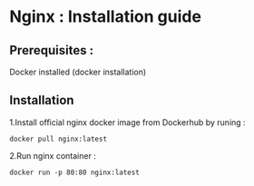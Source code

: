 # Nginx : Installation guide

## Prerequisites :

Docker installed (docker installation)

## Installation 

1.Install official nginx docker image from Dockerhub by runing :
```
docker pull nginx:latest
```

2.Run nginx container :
```
docker run -p 80:80 nginx:latest
```


